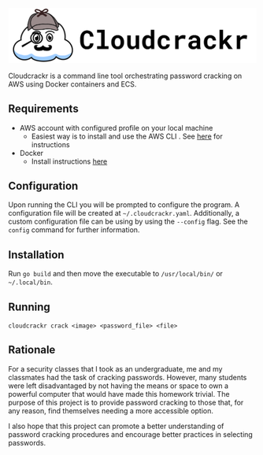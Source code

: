 <img src="https://raw.githubusercontent.com/Nineluj/cloudcrackr/master/.github/images/banner.png" alt="logo"/>

Cloudcrackr is a command line tool orchestrating password cracking on AWS using Docker containers and ECS.

## Requirements
* AWS account with configured profile on your local machine
    * Easiest way is to install and use the AWS CLI . See [here](https://docs.aws.amazon.com/cli/latest/userguide/cli-chap-configure.html) for instructions
* Docker
    * Install instructions [here](https://docs.docker.com/engine/install/)

## Configuration
Upon running the CLI you will be prompted to configure the program. A configuration file will be
created at `~/.cloudcrackr.yaml`. Additionally, a custom configuration file can be using
by using the `--config` flag. See the `config` command for further information.

## Installation
Run `go build` and then move the executable to `/usr/local/bin/` or `~/.local/bin`.

## Running
```
cloudcrackr crack <image> <password_file> <file>
```

## Rationale
For a security classes that I took as an undergraduate,
me and my classmates had the task of cracking passwords. However, many students were left disadvantaged
by not having the means or space to own a powerful computer that would have made this homework trivial.
The purpose of this project is to provide password cracking to those that, for any reason,
find themselves needing a more accessible option.

I also hope that this project can promote a better understanding of password cracking procedures
and encourage better practices in selecting passwords. 
